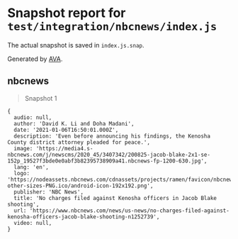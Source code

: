 # Snapshot report for `test/integration/nbcnews/index.js`

The actual snapshot is saved in `index.js.snap`.

Generated by [AVA](https://avajs.dev).

## nbcnews

> Snapshot 1

    {
      audio: null,
      author: 'David K. Li and Doha Madani',
      date: '2021-01-06T16:50:01.000Z',
      description: 'Even before announcing his findings, the Kenosha County district attorney pleaded for peace.',
      image: 'https://media4.s-nbcnews.com/j/newscms/2020_45/3407342/200825-jacob-blake-2x1-se-152p_19527f3bde0e0abf3b82395738909a41.nbcnews-fp-1200-630.jpg',
      lang: 'en',
      logo: 'https://nodeassets.nbcnews.com/cdnassets/projects/ramen/favicon/nbcnews/all-other-sizes-PNG.ico/android-icon-192x192.png',
      publisher: 'NBC News',
      title: 'No charges filed against Kenosha officers in Jacob Blake shooting',
      url: 'https://www.nbcnews.com/news/us-news/no-charges-filed-against-kenosha-officers-jacob-blake-shooting-n1252739',
      video: null,
    }
